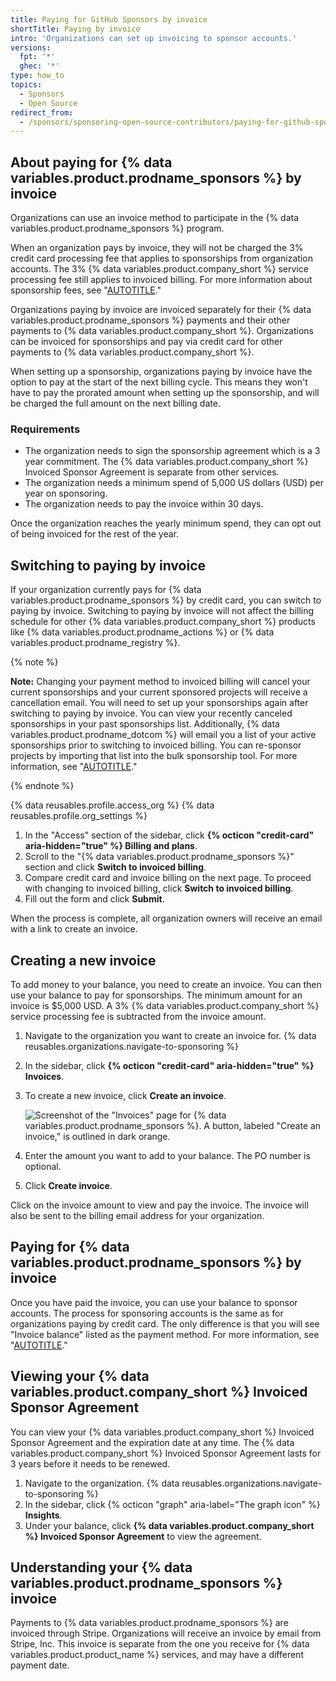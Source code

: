 ```yaml
---
title: Paying for GitHub Sponsors by invoice
shortTitle: Paying by invoice
intro: 'Organizations can set up invoicing to sponsor accounts.'
versions:
  fpt: '*'
  ghec: '*'
type: how_to
topics:
  - Sponsors
  - Open Source
redirect_from:
  - /sponsors/sponsoring-open-source-contributors/paying-for-github-sponsors-via-invoice
---
```


## About paying for {% data variables.product.prodname_sponsors %} by invoice

Organizations can use an invoice method to participate in the {% data variables.product.prodname_sponsors %} program.

When an organization pays by invoice, they will not be charged the 3% credit card processing fee that applies to sponsorships from organization accounts. The 3% {% data variables.product.company_short %} service processing fee still applies to invoiced billing. For more information about sponsorship fees, see "[AUTOTITLE](/sponsors/sponsoring-open-source-contributors/sponsoring-an-open-source-contributor#sponsorship-fees)."

Organizations paying by invoice are invoiced separately for their {% data variables.product.prodname_sponsors %} payments and their other payments to {% data variables.product.company_short %}. Organizations can be invoiced for sponsorships and pay via credit card for other payments to {% data variables.product.company_short %}.

When setting up a sponsorship, organizations paying by invoice have the option to pay at the start of the next billing cycle. This means they won't have to pay the prorated amount when setting up the sponsorship, and will be charged the full amount on the next billing date.

### Requirements

- The organization needs to sign the sponsorship agreement which is a 3 year commitment. The {% data variables.product.company_short %} Invoiced Sponsor Agreement is separate from other services.
- The organization needs a minimum spend of 5,000 US dollars (USD) per year on sponsoring.
- The organization needs to pay the invoice within 30 days.

Once the organization reaches the yearly minimum spend, they can opt out of being invoiced for the rest of the year.

## Switching to paying by invoice

If your organization currently pays for {% data variables.product.prodname_sponsors %} by credit card, you can switch to paying by invoice. Switching to paying by invoice will not affect the billing schedule for other {% data variables.product.company_short %} products like {% data variables.product.prodname_actions %} or {% data variables.product.prodname_registry %}.

{% note %}

**Note:** Changing your payment method to invoiced billing will cancel your current sponsorships and your current sponsored projects will receive a cancellation email. You will need to set up your sponsorships again after switching to paying by invoice. You can view your recently canceled sponsorships in your past sponsorships list. Additionally, {% data variables.product.prodname_dotcom %} will email you a list of your active sponsorships prior to switching to invoiced billing. You can re-sponsor projects by importing that list into the bulk sponsorship tool. For more information, see "[AUTOTITLE](/sponsors/sponsoring-open-source-contributors/sponsoring-an-open-source-contributor#sponsoring-accounts-in-bulk)."

{% endnote %}

{% data reusables.profile.access_org %}
{% data reusables.profile.org_settings %}
1. In the "Access" section of the sidebar, click **{% octicon "credit-card" aria-hidden="true" %} Billing and plans**.
1. Scroll to the "{% data variables.product.prodname_sponsors %}" section and click **Switch to invoiced billing**.
1. Compare credit card and invoice billing on the next page. To proceed with changing to invoiced billing, click **Switch to invoiced billing**.
1. Fill out the form and click **Submit**.

When the process is complete, all organization owners will receive an email with a link to create an invoice.

## Creating a new invoice

To add money to your balance, you need to create an invoice. You can then use your balance to pay for sponsorships. The minimum amount for an invoice is $5,000 USD. A 3% {% data variables.product.company_short %} service processing fee is subtracted from the invoice amount.

1. Navigate to the organization you want to create an invoice for.
{% data reusables.organizations.navigate-to-sponsoring %}
1. In the sidebar, click **{% octicon "credit-card" aria-hidden="true" %} Invoices**.
1. To create a new invoice, click **Create an invoice**.

   ![Screenshot of the "Invoices" page for {% data variables.product.prodname_sponsors %}. A button, labeled "Create an invoice," is outlined in dark orange.](/assets/images/help/sponsors/sponsors-create-an-invoice.png)

1. Enter the amount you want to add to your balance. The PO number is optional.
1. Click **Create invoice**.

Click on the invoice amount to view and pay the invoice. The invoice will also be sent to the billing email address for your organization.

## Paying for {% data variables.product.prodname_sponsors %} by invoice

Once you have paid the invoice, you can use your balance to sponsor accounts. The process for sponsoring accounts is the same as for organizations paying by credit card. The only difference is that you will see "Invoice balance" listed as the payment method. For more information, see "[AUTOTITLE](/sponsors/sponsoring-open-source-contributors/sponsoring-an-open-source-contributor)."

## Viewing your {% data variables.product.company_short %} Invoiced Sponsor Agreement

You can view your {% data variables.product.company_short %} Invoiced Sponsor Agreement and the expiration date at any time. The {% data variables.product.company_short %} Invoiced Sponsor Agreement lasts for 3 years before it needs to be renewed.

1. Navigate to the organization.
{% data reusables.organizations.navigate-to-sponsoring %}
1. In the sidebar, click {% octicon "graph" aria-label="The graph icon" %} **Insights**.
1. Under your balance, click **{% data variables.product.company_short %} Invoiced Sponsor Agreement** to view the agreement.

## Understanding your {% data variables.product.prodname_sponsors %} invoice

Payments to {% data variables.product.prodname_sponsors %} are invoiced through Stripe. Organizations will receive an invoice by email from Stripe, Inc. This invoice is separate from the one you receive for {% data variables.product.product_name %} services, and may have a different payment date.
